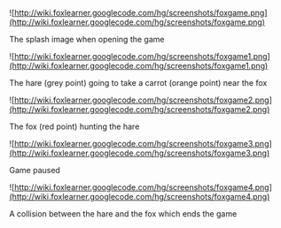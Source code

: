 ![http://wiki.foxlearner.googlecode.com/hg/screenshots/foxgame.png](http://wiki.foxlearner.googlecode.com/hg/screenshots/foxgame.png)

The splash image when opening the game


![http://wiki.foxlearner.googlecode.com/hg/screenshots/foxgame1.png](http://wiki.foxlearner.googlecode.com/hg/screenshots/foxgame1.png)

The hare (grey point) going to take a carrot (orange point) near the fox


![http://wiki.foxlearner.googlecode.com/hg/screenshots/foxgame2.png](http://wiki.foxlearner.googlecode.com/hg/screenshots/foxgame2.png)

The fox (red point) hunting the hare


![http://wiki.foxlearner.googlecode.com/hg/screenshots/foxgame3.png](http://wiki.foxlearner.googlecode.com/hg/screenshots/foxgame3.png)

Game paused


![http://wiki.foxlearner.googlecode.com/hg/screenshots/foxgame4.png](http://wiki.foxlearner.googlecode.com/hg/screenshots/foxgame4.png)

A collision between the hare and the fox which ends the game